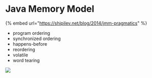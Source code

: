 # Java Memory Model

{% embed url="https://shipilev.net/blog/2014/jmm-pragmatics" %}

* program ordering
* synchronized ordering
* happens-before
* reordering
* volatile
* word tearing

![](https://shipilev.net/blog/2014/jmm-pragmatics/page-125.png)
